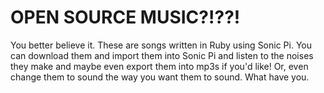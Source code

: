 # OPEN SOURCE MUSIC?!??!

You better believe it. These are songs written in Ruby using Sonic Pi. You can download them and import them into Sonic Pi and listen to the noises they make and maybe even export them into mp3s if you'd like! Or, even change them to sound the way you want them to sound. What have you.
